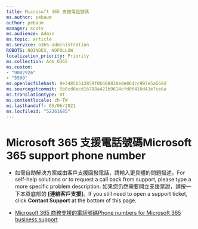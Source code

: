 ```yaml
---
title: Microsoft 365 支援電話號碼
ms.author: pebaum
author: pebaum
manager: scotv
ms.audience: Admin
ms.topic: article
ms.service: o365-administration
ROBOTS: NOINDEX, NOFOLLOW
localization_priority: Priority
ms.collection: Adm_O365
ms.custom:
- "9002926"
- "5599"
ms.openlocfilehash: 9e3485b513859f0b488838ede864cc997e5a568d
ms.sourcegitcommit: 5b0cd6ecd16798a421b9614cfd0f416d43e7ce6a
ms.translationtype: HT
ms.contentlocale: zh-TW
ms.lasthandoff: 05/06/2021
ms.locfileid: "52261685"
---
```

# <a name="microsoft-365-support-phone-number"></a><span data-ttu-id="b33d7-102">Microsoft 365 支援電話號碼</span><span class="sxs-lookup"><span data-stu-id="b33d7-102">Microsoft 365 support phone number</span></span>

- <span data-ttu-id="b33d7-103">如需自助解決方案或由客戶支援回撥電話，請輸入更具體的問題描述。</span><span class="sxs-lookup"><span data-stu-id="b33d7-103">For self-help solutions or to request a call back from support, please type a more specific problem description.</span></span>  <span data-ttu-id="b33d7-104">如果您仍然需要開立支援票證，請按一下本頁底部的 **[連絡客戶支援]**。</span><span class="sxs-lookup"><span data-stu-id="b33d7-104">If you still need to open a support ticket, click **Contact Support** at the bottom of this page.</span></span>

- [<span data-ttu-id="b33d7-105">Microsoft 365 商務支援的電話號碼</span><span class="sxs-lookup"><span data-stu-id="b33d7-105">Phone numbers for Microsoft 365 business support</span></span>](/microsoft-365/admin/contact-support-for-business-products?view=o365-worldwide&tabs=phone)

